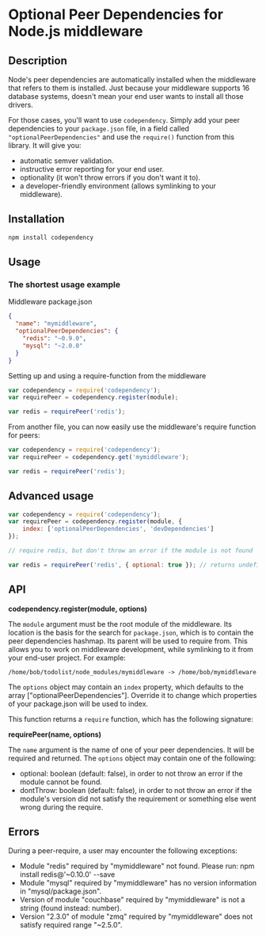 # Optional Peer Dependencies for Node.js middleware

## Description

Node's peer dependencies are automatically installed when the middleware that refers to them is
installed. Just because your middleware supports 16 database systems, doesn't mean your end user
wants to install all those drivers.

For those cases, you'll want to use `codependency`. Simply add your peer dependencies to your
`package.json` file, in a field called `"optionalPeerDependencies"` and use the `require()`
function from this library. It will give you:

* automatic semver validation.
* instructive error reporting for your end user.
* optionality (it won't throw errors if you don't want it to).
* a developer-friendly environment (allows symlinking to your middleware).

## Installation

```sh
npm install codependency
```

## Usage

### The shortest usage example

Middleware package.json

```json
{
  "name": "mymiddleware",
  "optionalPeerDependencies": {
    "redis": "~0.9.0",
    "mysql": "~2.0.0"
  }
}
```

Setting up and using a require-function from the middleware

```javascript
var codependency = require('codependency');
var requirePeer = codependency.register(module);

var redis = requirePeer('redis');
```

From another file, you can now easily use the middleware's require function for peers:

```javascript
var codependency = require('codependency');
var requirePeer = codependency.get('mymiddleware');

var redis = requirePeer('redis');
```

## Advanced usage

```javascript
var codependency = require('codependency');
var requirePeer = codependency.register(module, {
	index: ['optionalPeerDependencies', 'devDependencies']
});

// require redis, but don't throw an error if the module is not found

var redis = requirePeer('redis', { optional: true }); // returns undefined
```

## API

**codependency.register(module, options)**

The `module` argument must be the root module of the middleware. Its location is the basis for the
search for `package.json`, which is to contain the peer dependencies hashmap. Its parent will be
used to require from. This allows you to work on middleware development, while symlinking to it
from your end-user project. For example:

	/home/bob/todolist/node_modules/mymiddleware -> /home/bob/mymiddleware

The `options` object may contain an `index` property, which defaults to the array
["optionalPeerDependencies"]. Override it to change which properties of your package.json will be
used to index.

This function returns a `require` function, which has the following signature:

**requirePeer(name, options)**

The `name` argument is the name of one of your peer dependencies. It will be required and returned.
The `options` object may contain one of the following:

* optional: boolean (default: false), in order to not throw an error if the module cannot be found.
* dontThrow: boolean (default: false), in order to not throw an error if the module's version did
  not satisfy the requirement or something else went wrong during the require.

## Errors

During a peer-require, a user may encounter the following exceptions:

* Module "redis" required by "mymiddleware" not found. Please run: npm install redis@'~0.10.0' --save
* Module "mysql" required by "mymiddleware" has no version information in "mysql/package.json".
* Version of module "couchbase" required by "mymiddleware" is not a string (found instead: number).
* Version "2.3.0" of module "zmq" required by "mymiddleware" does not satisfy required range "~2.5.0".

